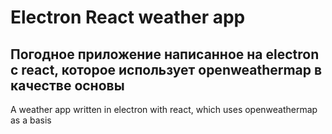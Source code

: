 # Electron React weather app
Погодное приложение написанное на electron с react, которое использует openweathermap в качестве основы
---

A weather app written in electron with react, which uses openweathermap as a basis
